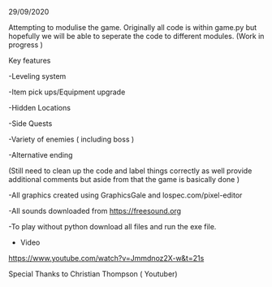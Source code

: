 
29/09/2020

Attempting to modulise the game. Originally all code is within game.py but hopefully we will be able to seperate the code to different modules. (Work in progress ) 


Key features

-Leveling system

-Item pick ups/Equipment upgrade

-Hidden Locations 

-Side Quests 

-Variety of enemies ( including boss ) 

-Alternative ending 

(Still need to clean up the code and label things correctly as well provide additional comments but aside from that the game is basically done ) 

-All graphics created using GraphicsGale and lospec.com/pixel-editor

-All sounds downloaded from https://freesound.org

-To play without python download all files and run the exe file.

- Video

https://www.youtube.com/watch?v=Jmmdnoz2X-w&t=21s

Special Thanks to Christian Thompson ( Youtuber)

